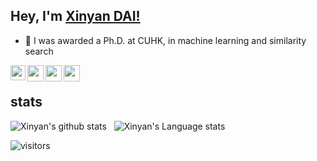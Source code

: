 ## Hey, I'm [Xinyan DAI!](https://appsrv.cse.cuhk.edu.hk/~xydai/) 


- 🔭 I was awarded a Ph.D. at CUHK, in machine learning and similarity search


<a href="https://www.linkedin.com/in/xinyan-dai-b546b3130">
  <img align="left" width="24px" src="https://cdn.jsdelivr.net/npm/simple-icons@v3/icons/linkedin.svg"  />
</a>
<a href="https://twitter.com/xinyan_dai">
  <img align="left" width="26px" src="https://cdn.jsdelivr.net/npm/simple-icons@v3/icons/twitter.svg" />
</a>
<a href="mailto:xinyan.dai@outlook.com">
  <img align="left" width="26px" src="https://cdn.jsdelivr.net/npm/simple-icons@v3/icons/microsoftoutlook.svg" />
</a>
<a href="https://scholar.google.com/citations?user=VGZ6InkAAAAJ&hl=en&hl=en">
  <img align="left" width="26px" src="https://cdn.jsdelivr.net/npm/simple-icons@v3/icons/googlescholar.svg" />
</a>
<br />

## stats

![Xinyan's github stats](https://github-readme-stats.vercel.app/api?username=xinyandai&show_icons=true&hide_border=true)&nbsp;&nbsp;
![Xinyan's Language stats](https://github-readme-stats-eight-theta.vercel.app/api/top-langs/?username=xinyandai&layout=compact&langs_count=8&hide_border=true)
<br />

![visitors](https://visitor-badge.laobi.icu/badge?page_id=xinyandai.xinyandai)
